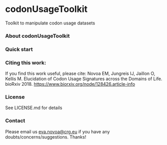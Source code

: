 # codonUsageToolkit

Toolkit to manipulate codon usage datasets

### About codonUsageToolkit

### Quick start


### Citing this work:
If you find this work useful, please cite: Novoa EM, Jungreis IJ, Jaillon O, Kellis M. Elucidation of Codon Usage Signatures across the Domains of Life. bioRxiv 2018. https://www.biorxiv.org/node/128426.article-info

### License 
See LICENSE.md for details

### Contact
Please email us eva.novoa@crg.eu if you have any doubts/concerns/suggestions.
Thanks!
